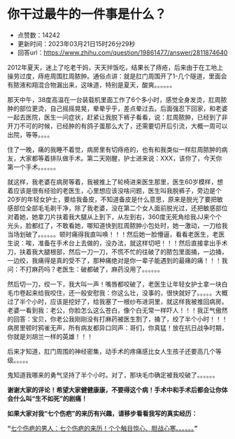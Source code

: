 # 你干过最牛的一件事是什么？
- 点赞数：14242
- 更新时间：2023年03月21日15时26分29秒
- 回答url：https://www.zhihu.com/question/19861477/answer/2811874640
<body>
 <p data-pid="wTbEJ0_I">2012年夏天，迷上了吃老干妈，天天拌饭吃，结果长了痔疮，后来由于在工地上操劳过度，痔疮周围肛周脓肿。通俗点讲：就是肛门周围开了1-几个隧道，里面会有脓液和翔混合物漏出来，这味道，特别是夏天，酸爽。。。。。。</p>
 <p data-pid="PQdjA4F8">那天中午，38度高温在一台装载机里面工作了6个多小时，感觉全身发烫，肛周脓肿的部位更烫，自己摇摇晃晃，晕晕乎乎，差点晕过去。后面强忍下回家，和老婆一起去医院，医生一问症状，赶紧让我脱下裤子看看，说：肛周脓肿，已经到了非开刀不可的时候，已经肿的有鸽子蛋那么大了，还需要切开后引流，大概一周可以出院，等等。。。。</p>
 <p data-pid="54v1C2hr">住了一晚，痛的我睡不着觉，病房里有切痔疮的，也有和我类似一样肛周脓肿的病友，大家都等着排队做手术。第二天刚醒，护士进来说：XXX，该你了，今天你第一个手术。。。。。。</p>
 <p data-pid="eFeQRthv">就这样，我老婆在病房等着，我被推上了轮椅进来医生那里，医生60岁模样，想着应该是很有经验的老医生，心里想应该没啥问题，医生叫我脱裤子，旁边是个20岁的年轻女护士，要给我备皮，不知道备皮是什么意思，原来是脱光了要把敏感部位全部毛毛剃干净，除了我老婆，没在第二个女人面前脱光过，还把敏感部位对着她，她拿刀片扶着我大腿从上到下，从左到右，360度无死角给我JJ来个个光头，脸都红了，不敢看她，哪知道快到肛周脓肿小包处时，她一激动，一刀给我当场划破了。。。。。。顿时痛得我直叫唤！！！然后她一脸懵逼，看看老医生，老医生说：唉，准备在手术台上去做的，没办法，就这样切吧！！！然后直接拿出手术刀，扶着我大腿根部，然后一刀一刀，不慌不忙的往破了的脓包里面捅，一边捅，一边绞，我痛得是真的受不了，那种痛绝对是你一辈子能遇到的最痛的痛！！！我问：不打麻药吗？老医生：破都破了，麻药没用了。。。。。。</p>
 <p data-pid="KFXLHX-t">然后切一刀，绞一下，我大叫一声！嘴唇都咬破了，老医生让年轻女护士拿一块白毛巾卷起来给我咬住，还一般安慰我：你这么壮，没事的，很快就好了。。。。。大概过了半个小时，应该是挖好了，给我塞了一根纱布进洞里，就这样我被推回病房。老婆一看到我：老公，你脸怎么这么苍白，像个白无常一样吓人！！！我正气傲然的回答：宝贝，你老公我刚刚没有打麻药被医生割了，捅了，绞了半个小时！！！病房里顿时鸦雀无声，所有病友都异口同声：哥们，你真猛！放在抗日战争时期，你就是刘胡兰一样的英雄！！！</p>
 <p data-pid="8wObhWvI">后来才知道，肛门周围的神经密集，动手术的疼痛感比女人生孩子还要高几个等级。。。。。</p>
 <p data-pid="tJymtXJG">鬼知道我哪来的勇气坚持了半个小时。对了，那块毛巾确定被我咬破了。。。。。。</p><a data-draft-node="block" data-draft-type="ad-link-card" data-ad-id="fee_b4bfb3ebce426249283d70d163ccc2e9"></a>
 <p data-pid="tbCXPkZ4"><b>谢谢大家的评论！希望大家健健康康，不要得这个病！手术中和手术后都会让你体会什么叫“生不如死”的剧痛！</b></p>
 <p data-pid="xO3aTEqI"><b>如果大家对我“七个伤疤”的来历有兴趣，请移步看看我写的真实经历：</b></p>
 <p data-pid="8FUdH7Bn"><b>“</b><a href="https://zhuanlan.zhihu.com/p/593749424" class="internal">七个伤疤的男人：七个伤疤的来历！个个触目惊心、胆战心寒。。。。。。</a><b>”</b></p>
</body>